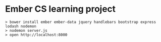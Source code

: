 # Ember CS learning project

```
> bower install ember ember-data jquery handlebars bootstrap express lodash nodemon
> nodemon server.js
> open http://localhost:8000
```
